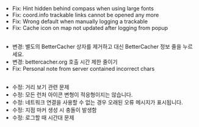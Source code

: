 ##
- Fix: Hint hidden behind compass when using large fonts
- Fix: coord.info trackable links cannot be opened any more
- Fix: Wrong default when manually logging a trackable
- Fix: Cache icon on map not updated after logging from popup

##
- 변경: 별도의 BetterCacher 상자를 제거하고 대신 BetterCacher 정보 줄을 누르세요.
- 변경: bettercacher.org 호출 시간 제한 줄이기
- Fix: Personal note from server contained incorrect chars

##
- 수정: 거리 보기 관련 문제
- 수정: 모든 런처 아이콘 변형이 적응형이지는 않습니다.
- 수정: 네트워크 연결을 사용할 수 없는 경우 오래된 오류 메시지가 표시됩니다.
- 수정: 지점 마커 생성 시 충돌이 발생함
- 수정: 로그할 때 시간대 문제
